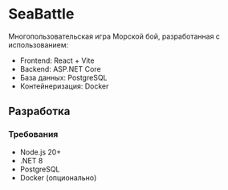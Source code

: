 # SeaBattle

Многопользовательская игра Морской бой, разработанная с использованием:
- Frontend: React + Vite
- Backend: ASP.NET Core
- База данных: PostgreSQL
- Контейнеризация: Docker

## Разработка

### Требования
- Node.js 20+
- .NET 8
- PostgreSQL
- Docker (опционально)
